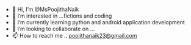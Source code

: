 - 👋 Hi, I’m @MsPoojithaNaik
- 👀 I’m interested in ...fictions and coding
- 🌱 I’m currently learning python and android application development
- 💞️ I’m looking to collaborate on ...
- 📫 How to reach me .. poojithanaik23@gmail.com

<!---
MsPoojithaNaik/MsPoojithaNaik is a ✨ special ✨ repository because its `README.md` (this file) appears on your GitHub profile.
You can click the Preview link to take a look at your changes.
--->
